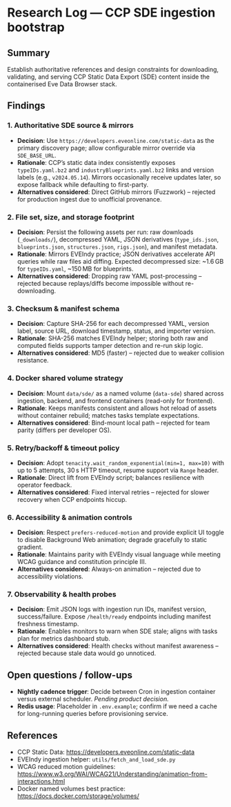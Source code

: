# Research Log — CCP SDE ingestion bootstrap

## Summary
Establish authoritative references and design constraints for downloading, validating, and serving CCP Static Data Export (SDE) content inside the containerised Eve Data Browser stack.

## Findings

### 1. Authoritative SDE source & mirrors
- **Decision**: Use `https://developers.eveonline.com/static-data` as the primary discovery page; allow configurable mirror override via `SDE_BASE_URL`.
- **Rationale**: CCP’s static data index consistently exposes `typeIDs.yaml.bz2` and `industryBlueprints.yaml.bz2` links and version labels (e.g., `v2024.05.14`). Mirrors occasionally receive updates later, so expose fallback while defaulting to first-party.
- **Alternatives considered**: Direct GitHub mirrors (Fuzzwork) – rejected for production ingest due to unofficial provenance.

### 2. File set, size, and storage footprint
- **Decision**: Persist the following assets per run: raw downloads (`_downloads/`), decompressed YAML, JSON derivatives (`type_ids.json`, `blueprints.json`, `structures.json`, `rigs.json`), and manifest metadata.
- **Rationale**: Mirrors EVEIndy practice; JSON derivatives accelerate API queries while raw files aid diffing. Expected decompressed size: ~1.6 GB for `typeIDs.yaml`, ~150 MB for blueprints.
- **Alternatives considered**: Dropping raw YAML post-processing – rejected because replays/diffs become impossible without re-downloading.

### 3. Checksum & manifest schema
- **Decision**: Capture SHA-256 for each decompressed YAML, version label, source URL, download timestamp, status, and importer version.
- **Rationale**: SHA-256 matches EVEIndy helper; storing both raw and computed fields supports tamper detection and re-run skip logic.
- **Alternatives considered**: MD5 (faster) – rejected due to weaker collision resistance.

### 4. Docker shared volume strategy
- **Decision**: Mount `data/sde/` as a named volume (`data-sde`) shared across ingestion, backend, and frontend containers (read-only for frontend).
- **Rationale**: Keeps manifests consistent and allows hot reload of assets without container rebuild; matches tasks template expectations.
- **Alternatives considered**: Bind-mount local path – rejected for team parity (differs per developer OS).

### 5. Retry/backoff & timeout policy
- **Decision**: Adopt `tenacity.wait_random_exponential(min=1, max=10)` with up to 5 attempts, 30 s HTTP timeout, resume support via `Range` header.
- **Rationale**: Direct lift from EVEIndy script; balances resilience with operator feedback.
- **Alternatives considered**: Fixed interval retries – rejected for slower recovery when CCP endpoints hiccup.

### 6. Accessibility & animation controls
- **Decision**: Respect `prefers-reduced-motion` and provide explicit UI toggle to disable Background Web animation; degrade gracefully to static gradient.
- **Rationale**: Maintains parity with EVEIndy visual language while meeting WCAG guidance and constitution principle III.
- **Alternatives considered**: Always-on animation – rejected due to accessibility violations.

### 7. Observability & health probes
- **Decision**: Emit JSON logs with ingestion run IDs, manifest version, success/failure. Expose `/health/ready` endpoints including manifest freshness timestamp.
- **Rationale**: Enables monitors to warn when SDE stale; aligns with tasks plan for metrics dashboard stub.
- **Alternatives considered**: Health checks without manifest awareness – rejected because stale data would go unnoticed.

## Open questions / follow-ups
- **Nightly cadence trigger**: Decide between Cron in ingestion container versus external scheduler. *Pending product decision.*
- **Redis usage**: Placeholder in `.env.example`; confirm if we need a cache for long-running queries before provisioning service.

## References
- CCP Static Data: https://developers.eveonline.com/static-data
- EVEIndy ingestion helper: `utils/fetch_and_load_sde.py`
- WCAG reduced motion guidelines: https://www.w3.org/WAI/WCAG21/Understanding/animation-from-interactions.html
- Docker named volumes best practice: https://docs.docker.com/storage/volumes/
